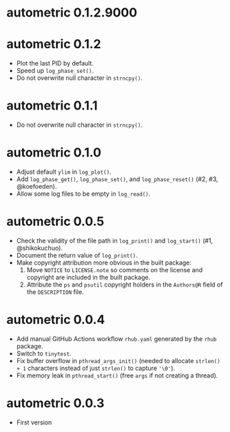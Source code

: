 # autometric 0.1.2.9000



# autometric 0.1.2

* Plot the last PID by default.
* Speed up `log_phase_set()`.
* Do not overwrite null character in `strncpy()`.

# autometric 0.1.1

* Do not overwrite null character in `strncpy()`.

# autometric 0.1.0

* Adjust default `ylim` in `log_plot()`.
* Add `log_phase_get()`, `log_phase_set()`, and `log_phase_reset()` (#2, #3, @koefoeden).
* Allow some log files to be empty in `log_read()`.

# autometric 0.0.5

* Check the validity of the file path in `log_print()` and `log_start()` (#1, @shikokuchuo).
* Document the return value of `log_print()`.
* Make copyright attribution more obvious in the built package:
    1. Move `NOTICE` to `LICENSE.note` so comments on the license and copyright are included in the built package.
    2. Attribute the `ps` and `psutil` copyright holders in the `Authors@R` field of the `DESCRIPTION` file.

# autometric 0.0.4

* Add manual GitHub Actions workflow `rhub.yaml` generated by the `rhub` package.
* Switch to `tinytest`.
* Fix buffer overflow in `pthread_args_init()` (needed to allocate `strlen() + 1` characters instead of just `strlen()` to capture `'\0'`).
* Fix memory leak in `pthread_start()` (free `args` if not creating a thread).

# autometric 0.0.3

* First version

